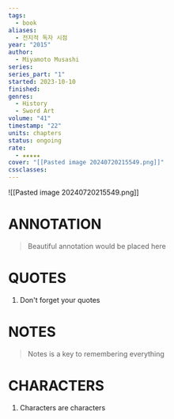 ```yaml
---
tags:
  - book
aliases:
  - 전지적 독자 시점
year: "2015"
author:
  - Miyamoto Musashi
series: 
series_part: "1"
started: 2023-10-10
finished: 
genres:
  - History
  - Sword Art
volume: "41"
timestamp: "22"
units: chapters
status: ongoing
rate:
  - ★★★★★
cover: "[[Pasted image 20240720215549.png]]"
cssclasses:
---
```

![[Pasted image 20240720215549.png]]
# ANNOTATION
>Beautiful annotation would be placed here

# QUOTES
1. Don't forget your quotes

# NOTES
>Notes is a key to remembering everything

# CHARACTERS
1. Characters are characters
